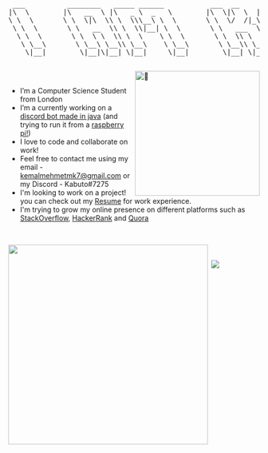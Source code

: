 

<pre>
 ___          ________   _____ ______           ___  __     ________   ________   ___  ___   _________   ________     
|\  \        |\   __  \ |\   _ \  _   \        |\  \|\  \  |\   __  \ |\   __  \ |\  \|\  \ |\___   ___\|\   __  \    
\ \  \       \ \  \|\  \\ \  \\\__\ \  \       \ \  \/  /|_\ \  \|\  \\ \  \|\ /_\ \  \\\  \\|___ \  \_|\ \  \|\  \   
 \ \  \       \ \   __  \\ \  \\|__| \  \       \ \   ___  \\ \   __  \\ \   __  \\ \  \\\  \    \ \  \  \ \  \\\  \  
  \ \  \       \ \  \ \  \\ \  \    \ \  \       \ \  \\ \  \\ \  \ \  \\ \  \|\  \\ \  \\\  \    \ \  \  \ \  \\\  \ 
   \ \__\       \ \__\ \__\\ \__\    \ \__\       \ \__\\ \__\\ \__\ \__\\ \_______\\ \_______\    \ \__\  \ \_______\
    \|__|        \|__|\|__| \|__|     \|__|        \|__| \|__| \|__|\|__| \|_______| \|_______|     \|__|   \|_______|
                                                                                                                      
</pre>
<p>&nbsp;<img align="right" width="250" alt="🦑" src="https://count.getloli.com/get/@:kabuto-mk7?theme=gelbooru"></p>

- I’m a Computer Science Student from London
- I’m a currently working on a <a href="https://github.com/kabuto-mk7/shishi-bot">discord bot made in java</a> (and trying to run it from a <a href = "https://pbs.twimg.com/media/FLGu6x7XoAUVB5r?format=jpg&name=large">raspberry pi!</a>)
- I love to code and collaborate on work!
- Feel free to contact me using my email - kemalmehmetmk7@gmail.com or my Discord - Kabuto#7275
- I'm looking to work on a project! you can check out my <a href="https://drive.google.com/file/d/1U3zUH84RrbiJQ1Ac7opHKC2ko7geSpte/view?usp=sharing">Resume</a> for work experience.
- I'm trying to grow my online presence on different platforms such as <a href="https://stackoverflow.com/users/14565309/kabuto">StackOverflow</a>, <a href="https://www.hackerrank.com/kemalmehmetmk7">HackerRank</a> and <a href="https://www.quora.com/profile/Kemal-93">Quora</a>

<br>
<p>&nbsp;<img align="left"  width="400" src="https://github-readme-stats.vercel.app/api?username=kabuto-mk7&theme=dark&show_icons=true"/></p>
<p>&nbsp;<img align="bottom right" src="https://user-images.githubusercontent.com/22963968/114021347-e3c48b80-9870-11eb-8bc8-998bf39b4d0d.png"/></p>

